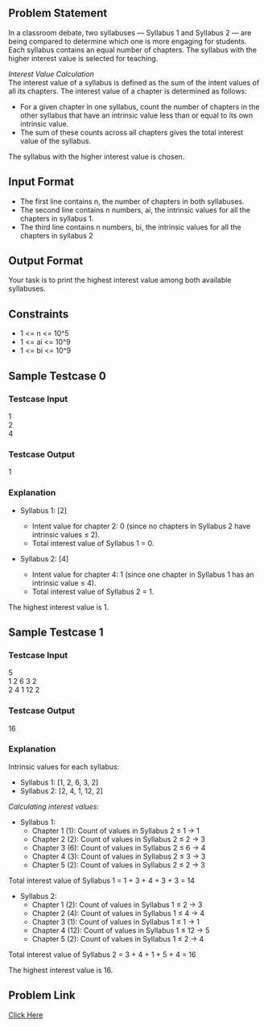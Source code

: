 ## Problem Statement
In a classroom debate, two syllabuses — Syllabus 1 and Syllabus 2 — are being compared to determine which one is more engaging for students. 
Each syllabus contains an equal number of chapters. The syllabus with the higher interest value is selected for teaching.

_Interest Value Calculation_ <br>
The interest value of a syllabus is defined as the sum of the intent values of all its chapters. The interest value of a chapter is determined as follows:

- For a given chapter in one syllabus, count the number of chapters in the other syllabus that have an intrinsic value less than or equal to its own intrinsic value.
- The sum of these counts across all chapters gives the total interest value of the syllabus.

The syllabus with the higher interest value is chosen.

## Input Format

- The first line contains n, the number of chapters in both syllabuses.
- The second line contains n numbers, ai, the intrinsic values for all the chapters in syllabus 1.
- The third line contains n numbers, bi, the intrinsic values for all the chapters in syllabus 2

## Output Format
Your task is to print the highest interest value among both available syllabuses.

## Constraints

- 1 <= n <= 10^5
- 1 <= ai <= 10^9
- 1 <= bi <= 10^9

## Sample Testcase 0

### Testcase Input
1 <br>
2 <br>
4

### Testcase Output
1

### Explanation

- Syllabus 1: [2]
  - Intent value for chapter 2: 0 (since no chapters in Syllabus 2 have intrinsic values ≤ 2).
  - Total interest value of Syllabus 1 = 0.

- Syllabus 2: [4]
  - Intent value for chapter 4: 1 (since one chapter in Syllabus 1 has an intrinsic value ≤ 4).
  - Total interest value of Syllabus 2 = 1.

The highest interest value is 1.

## Sample Testcase 1

### Testcase Input

5 <br>
1 2 6 3 2 <br>
2 4 1 12 2

### Testcase Output
16

### Explanation

Intrinsic values for each syllabus:
- Syllabus 1: [1, 2, 6, 3, 2]
- Syllabus 2: [2, 4, 1, 12, 2]

_Calculating interest values:_

- Syllabus 1:
  - Chapter 1 (1): Count of values in Syllabus 2 ≤ 1 → 1
  - Chapter 2 (2): Count of values in Syllabus 2 ≤ 2 → 3
  - Chapter 3 (6): Count of values in Syllabus 2 ≤ 6 → 4
  - Chapter 4 (3): Count of values in Syllabus 2 ≤ 3 → 3
  - Chapter 5 (2): Count of values in Syllabus 2 ≤ 2 → 3

Total interest value of Syllabus 1 = 1 + 3 + 4 + 3 + 3 = 14

- Syllabus 2:
  - Chapter 1 (2): Count of values in Syllabus 1 ≤ 2 → 3
  - Chapter 2 (4): Count of values in Syllabus 1 ≤ 4 → 4
  - Chapter 3 (1): Count of values in Syllabus 1 ≤ 1 → 1
  - Chapter 4 (12): Count of values in Syllabus 1 ≤ 12 → 5
  - Chapter 5 (2): Count of values in Syllabus 1 ≤ 2 → 4

Total interest value of Syllabus 2 = 3 + 4 + 1 + 5 + 4 = 16

The highest interest value is 16.

## Problem Link

[Click Here](https://unstop.com/courses/unstop-practice-interview-pep/30-days-dsa-bootcamp/day-advanced-searching-37798/coding-question-37801/)
